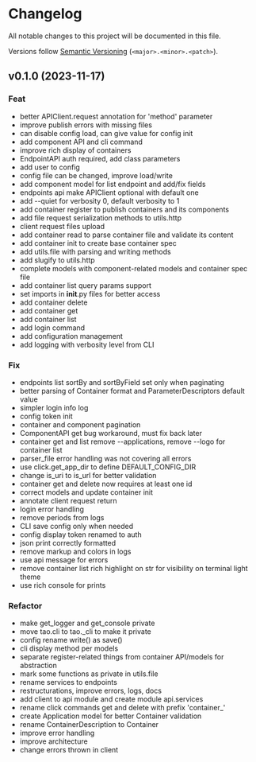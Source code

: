 # Changelog

All notable changes to this project will be documented in this file.

Versions follow [Semantic Versioning](https://semver.org/spec/v2.0.0.html) (`<major>.<minor>.<patch>`).

## v0.1.0 (2023-11-17)

### Feat

- better APIClient.request annotation for 'method' parameter
- improve publish errors with missing files
- can disable config load, can give value for config init
- add component API and cli command
- improve rich display of containers
- EndpointAPI auth required, add class parameters
- add user to config
- config file can be changed, improve load/write
- add component model for list endpoint and add/fix fields
- endpoints api make APIClient optional with default one
- add --quiet for verbosity 0, default verbosity to 1
- add container register to publish containers and its components
- add file request serialization methods to utils.http
- client request files upload
- add container read to parse container file and validate its content
- add container init to create base container spec
- add utils.file with parsing and writing methods
- add slugify to utils.http
- complete models with component-related models and container spec file
- add container list query params support
- set imports in __init__.py files for better access
- add container delete
- add container get
- add container list
- add login command
- add configuration management
- add logging with verbosity level from CLI

### Fix

- endpoints list sortBy and sortByField set only when paginating
- better parsing of Container format and ParameterDescriptors default value
- simpler login info log
- config token init
- container and component pagination
- ComponentAPI get bug workaround, must fix back later
- container get and list remove --applications, remove --logo for container list
- parser_file error handling was not covering all errors
- use click.get_app_dir to define DEFAULT_CONFIG_DIR
- change is_uri to is_url for better validation
- container get and delete now requires at least one id
- correct models and update container init
- annotate client request return
- login error handling
- remove periods from logs
- CLI save config only when needed
- config display token renamed to auth
- json print correctly formatted
- remove markup and colors in logs
- use api message for errors
- remove container list rich highlight on str for visibility on terminal light theme
- use rich console for prints

### Refactor

- make get_logger and get_console private
- move tao.cli to tao._cli to make it private
- config rename write() as save()
- cli display method per models
- separate register-related things from container API/models for abstraction
- mark some functions as private in utils.file
- rename services to endpoints
- restructurations, improve errors, logs, docs
- add client to api module and create module api.services
- rename click commands get and delete with prefix 'container_'
- create Application model for better Container validation
- rename ContainerDescription to Container
- improve error handling
- improve architecture
- change errors thrown in client
